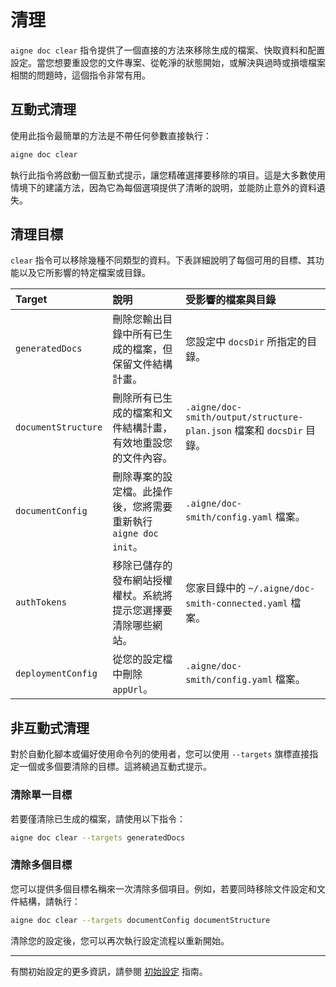 # 清理

`aigne doc clear` 指令提供了一個直接的方法來移除生成的檔案、快取資料和配置設定。當您想要重設您的文件專案、從乾淨的狀態開始，或解決與過時或損壞檔案相關的問題時，這個指令非常有用。

## 互動式清理

使用此指令最簡單的方法是不帶任何參數直接執行：

```bash
aigne doc clear
```

執行此指令將啟動一個互動式提示，讓您精確選擇要移除的項目。這是大多數使用情境下的建議方法，因為它為每個選項提供了清晰的說明，並能防止意外的資料遺失。

## 清理目標

`clear` 指令可以移除幾種不同類型的資料。下表詳細說明了每個可用的目標、其功能以及它所影響的特定檔案或目錄。

| Target | 說明 | 受影響的檔案與目錄 |
| :--- | :--- | :--- |
| `generatedDocs` | 刪除您輸出目錄中所有已生成的檔案，但保留文件結構計畫。 | 您設定中 `docsDir` 所指定的目錄。 |
| `documentStructure` | 刪除所有已生成的檔案和文件結構計畫，有效地重設您的文件內容。 | `.aigne/doc-smith/output/structure-plan.json` 檔案和 `docsDir` 目錄。 |
| `documentConfig` | 刪除專案的設定檔。此操作後，您將需要重新執行 `aigne doc init`。 | `.aigne/doc-smith/config.yaml` 檔案。 |
| `authTokens` | 移除已儲存的發布網站授權權杖。系統將提示您選擇要清除哪些網站。 | 您家目錄中的 `~/.aigne/doc-smith-connected.yaml` 檔案。 |
| `deploymentConfig` | 從您的設定檔中刪除 `appUrl`。 | `.aigne/doc-smith/config.yaml` 檔案。 |

## 非互動式清理

對於自動化腳本或偏好使用命令列的使用者，您可以使用 `--targets` 旗標直接指定一個或多個要清除的目標。這將繞過互動式提示。

### 清除單一目標

若要僅清除已生成的檔案，請使用以下指令：

```bash
aigne doc clear --targets generatedDocs
```

### 清除多個目標

您可以提供多個目標名稱來一次清除多個項目。例如，若要同時移除文件設定和文件結構，請執行：

```bash
aigne doc clear --targets documentConfig documentStructure
```

清除您的設定後，您可以再次執行設定流程以重新開始。

---

有關初始設定的更多資訊，請參閱 [初始設定](./configuration-initial-setup.md) 指南。